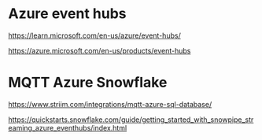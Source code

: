 # Azure event hubs


https://learn.microsoft.com/en-us/azure/event-hubs/

https://azure.microsoft.com/en-us/products/event-hubs


# MQTT Azure Snowflake

https://www.striim.com/integrations/mqtt-azure-sql-database/

https://quickstarts.snowflake.com/guide/getting_started_with_snowpipe_streaming_azure_eventhubs/index.html

